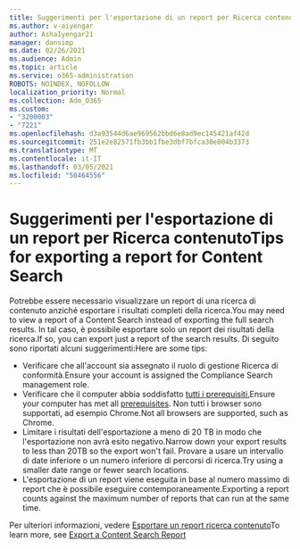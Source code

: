 ```yaml
---
title: Suggerimenti per l'esportazione di un report per Ricerca contenuto
ms.author: v-aiyengar
author: AshaIyengar21
manager: dansimp
ms.date: 02/26/2021
ms.audience: Admin
ms.topic: article
ms.service: o365-administration
ROBOTS: NOINDEX, NOFOLLOW
localization_priority: Normal
ms.collection: Adm_O365
ms.custom:
- "3200003"
- "7221"
ms.openlocfilehash: d3a93544d6ae969562bbd6e8ad9ec145421af42d
ms.sourcegitcommit: 251e2e82571fb3bb1fbe3dbf7bfca30e004b3373
ms.translationtype: MT
ms.contentlocale: it-IT
ms.lasthandoff: 03/05/2021
ms.locfileid: "50464556"
---
```

# <a name="tips-for-exporting-a-report-for-content-search"></a><span data-ttu-id="6c57e-102">Suggerimenti per l'esportazione di un report per Ricerca contenuto</span><span class="sxs-lookup"><span data-stu-id="6c57e-102">Tips for exporting a report for Content Search</span></span>

<span data-ttu-id="6c57e-103">Potrebbe essere necessario visualizzare un report di una ricerca di contenuto anziché esportare i risultati completi della ricerca.</span><span class="sxs-lookup"><span data-stu-id="6c57e-103">You may need to view a report of a Content Search instead of exporting the full search results.</span></span> <span data-ttu-id="6c57e-104">In tal caso, è possibile esportare solo un report dei risultati della ricerca.</span><span class="sxs-lookup"><span data-stu-id="6c57e-104">If so, you can export just a report of the search results.</span></span> <span data-ttu-id="6c57e-105">Di seguito sono riportati alcuni suggerimenti:</span><span class="sxs-lookup"><span data-stu-id="6c57e-105">Here are some tips:</span></span>

- <span data-ttu-id="6c57e-106">Verificare che all'account sia assegnato il ruolo di gestione Ricerca di conformità.</span><span class="sxs-lookup"><span data-stu-id="6c57e-106">Ensure your account is assigned the Compliance Search management role.</span></span>
- <span data-ttu-id="6c57e-107">Verificare che il computer abbia soddisfatto [tutti i prerequisiti.](https://go.microsoft.com/fwlink/?linkid=2102407)</span><span class="sxs-lookup"><span data-stu-id="6c57e-107">Ensure your computer has met all [prerequisites](https://go.microsoft.com/fwlink/?linkid=2102407).</span></span> <span data-ttu-id="6c57e-108">Non tutti i browser sono supportati, ad esempio Chrome.</span><span class="sxs-lookup"><span data-stu-id="6c57e-108">Not all browsers are supported, such as Chrome.</span></span>
- <span data-ttu-id="6c57e-109">Limitare i risultati dell'esportazione a meno di 20 TB in modo che l'esportazione non avrà esito negativo.</span><span class="sxs-lookup"><span data-stu-id="6c57e-109">Narrow down your export results to less than 20TB so the export won't fail.</span></span> <span data-ttu-id="6c57e-110">Provare a usare un intervallo di date inferiore o un numero inferiore di percorsi di ricerca.</span><span class="sxs-lookup"><span data-stu-id="6c57e-110">Try using a smaller date range or fewer search locations.</span></span>
- <span data-ttu-id="6c57e-111">L'esportazione di un report viene eseguita in base al numero massimo di report che è possibile eseguire contemporaneamente.</span><span class="sxs-lookup"><span data-stu-id="6c57e-111">Exporting a report counts against the maximum number of reports that can run at the same time.</span></span>

<span data-ttu-id="6c57e-112">Per ulteriori informazioni, vedere [Esportare un report ricerca contenuto](https://go.microsoft.com/fwlink/?linkid=2102409)</span><span class="sxs-lookup"><span data-stu-id="6c57e-112">To learn more, see [Export a Content Search Report](https://go.microsoft.com/fwlink/?linkid=2102409)</span></span>